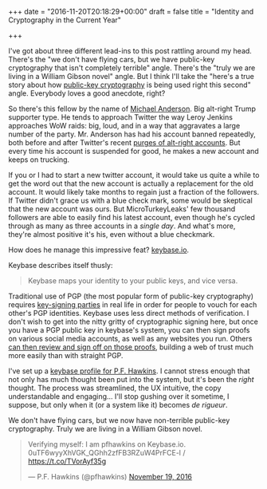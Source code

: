 +++
date = "2016-11-20T20:18:29+00:00"
draft = false
title = "Identity and Cryptography in the Current Year"

+++

I've got about three different lead-ins to this post rattling around my head.
There's the "we don't have flying cars, but we have public-key cryptography
that isn't completely terrible" angle. There's the "truly we are living
in a William Gibson novel" angle. But I think I'll take the "here's a true story
about how [public-key cryptography](https://en.wikipedia.org/wiki/Public-key_cryptography)
is being used right this second" angle.
Everybody loves a good anecdote, right?

So there's this fellow by the name of [Michael Anderson](https://keybase.io/microchip).
Big alt-right Trump
supporter type. He tends to approach Twitter the way Leroy Jenkins approaches
WoW raids: big, loud, and in a way that aggravates a large number of the party.
Mr. Anderson has had his account banned repeatedly, both before and after Twitter's
recent [purges of alt-right accounts](https://www.foxnews.com/tech/2016/11/17/twitter-suspends-several-accounts-in-alt-right-purge.html).
But every time his account is suspended for good, he makes a new account and keeps
on trucking.

If you or I had to start a new twitter account, it would take us quite a while
to get the word out that the new account is actually a replacement for the old
account. It would likely take
months to regain just a fraction of the followers. If Twitter didn't grace us
with a blue check mark, some would be skeptical that the new account was ours.
But MicroTurkeyLeaks' few thousand followers
are able to easily find his latest account, even though he's cycled
through as many as three accounts in a _single day_. And what's more, they're
almost positive it's his, even without a blue checkmark.

How does he manage this impressive feat? [keybase.io](https://keybase.io).

Keybase describes itself thusly:

> Keybase maps your identity to your public keys, and vice versa.

Traditional use of PGP (the most popular form of public-key cryptography)
requires [key-signing parties](https://en.wikipedia.org/wiki/Key_signing_party)
in real life in order for people to vouch for each other's PGP identities.
Keybase uses less direct methods of verification. I don't wish to get into the
nitty gritty of cryptographic signing here, but once you have a PGP public key
in keybase's system, you can then sign proofs on various social media accounts,
as well as any websites you run. Others [can then review and sign off on those
proofs](https://keybase.io/docs/server_security/following), building a web of
trust much more easily than with straight PGP.

I've set up a [keybase profile for P.F. Hawkins](https://keybase.io/pfhawkins).
I cannot stress enough that not only has much thought been put into the system,
but it's been the _right_ thought. The process was streamlined, the UX intuitive,
the copy understandable and engaging… I'll stop gushing over it sometime, I
suppose, but only when it (or a system like it) becomes _de rigueur_.

We don't have flying cars, but we now have non-terrible public-key cryptography.
Truly we are living in a William Gibson novel.

<blockquote class="twitter-tweet" data-lang="en"><p lang="de" dir="ltr">Verifying myself: I am pfhawkins on Keybase.io. 0uTF6wyyXhVGK_QGhh2zfFB3RZuW4PrFCE-l / <a href="https://t.co/TVorAyf35g">https://t.co/TVorAyf35g</a></p>&mdash; P.F. Hawkins (@pfhawkins) <a href="https://twitter.com/pfhawkins/status/800045976551563264">November 19, 2016</a></blockquote>
<script async src="//platform.twitter.com/widgets.js" charset="utf-8"></script>
